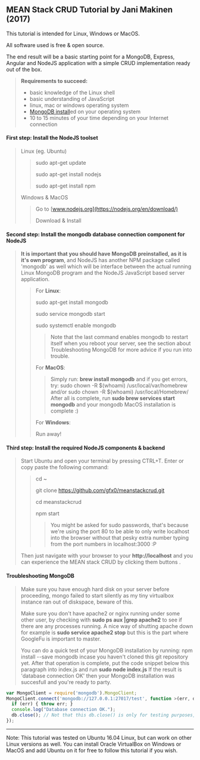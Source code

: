 ## MEAN Stack CRUD Tutorial by Jani Makinen (2017) ##

This tutorial is intended for Linux, Windows or MacOS.

All software used is free & open source.

The end result will be a basic starting point for a MongoDB, Express, Angular and NodeJS application with a simple CRUD implementation ready out of the box.

> **Requirements to succeed:** 
> * basic knowledge of the Linux shell
> * basic understanding of JavaScript
> * linux, mac or windows operating system
> * [MongoDB install](https://www.mongodb.com/download-center#community)ed on your operating system
> * 10 to 15 minutes of your time depending on your Internet connection

#### First step: Install the NodeJS toolset
> Linux (eg. Ubuntu)
>> sudo apt-get update
>>
>> sudo apt-get install nodejs
>>
>> sudo apt-get install npm
>>
> Windows & MacOS
>> Go to [www.nodejs.org](https://nodejs.org/en/download/)
>>
>> Download & Install
>>

#### Second step: Install the mongodb database connection component for NodeJS
> **It is important that you should have MongoDB preinstalled, as it is it's own program**, and NodeJS has another NPM package called 'mongodb' as well which will be interface between the actual running Linux MongoDB program and the NodeJS JavaScript based server application.
>> For **Linux**:
>>
>> sudo apt-get install mongodb
>>
>> sudo service mongodb start
>>
>> sudo systemctl enable mongodb
>>
>>> Note that the last command enables mongodb to restart itself when you reboot your server,
>>> see the section about Troubleshooting MongoDB for more advice if you run into trouble.
>>
>> For **MacOS**:
>>
>>> Simply run: **brew install mongodb**
>>> and if you get errors, try: sudo chown -R $(whoami) /usr/local/var/homebrew
>>> and/or sudo chown -R $(whoami) /usr/local/Homebrew/
>>> After all is complete, run **sudo brew services start mongodb** and your mongodb MacOS installation is complete :)
>>
>>
>> For **Windows**:
>>
>> Run away!
>>


#### Third step: Install the required NodeJS components & backend
> Start Ubuntu and open your terminal by pressing CTRL+T. Enter or copy paste the following command:
>> cd ~ 
>>
>> git clone https://github.com/gfx0/meanstackcrud.git
>>
>> cd meanstackcrud
>>
>> npm start
>>
>>>You might be asked for sudo passwords, that's because we're using the port 80 to be able to only write localhost into the browser without that pesky extra number typing from the port numbers in localhost:3000 :P
>
> Then just navigate with your browser to your **http://localhost** and you can experience the MEAN stack CRUD by clicking them buttons .

#### Troubleshooting MongoDB
>Make sure you have enough hard disk on your server before  proceeding, mongo failed to start silently as my tiny virtualbox instance ran out of diskspace, beware of this.
>
> Make sure you don't have apache2 or nginx running under some other user, by checking with 
> **sudo ps aux |grep apache2** to see if there are any processes running. A nice way of shutting apache down for example is **sudo service apache2 stop** but this is the part where GoogleFu is important to master.
>
> You can do a quick test of your MongoDB installation by running: npm install --save mongodb incase you haven't cloned this git repository yet. After that operation is complete, put the code snippet below this paragraph into index.js and run **sudo node index.js** If the result is 'database connection OK' then your MongoDB installation was succesfull and you're ready to party.

```javascript
var MongoClient = require('mongodb').MongoClient;
MongoClient.connect('mongodb://127.0.0.1:27017/test', function >(err, db) {
  if (err) { throw err; }
  console.log("Database connection OK.");
  db.close(); // Not that this db.close() is only for testing purposes, don't leave it into your code.
});
```
---
Note: This tutorial was tested on Ubuntu 16.04 Linux, but can work on other Linux versions as well. You can install Oracle VirtualBox on Windows or MacOS and add Ubuntu on it for free to follow this tutorial if you wish. 